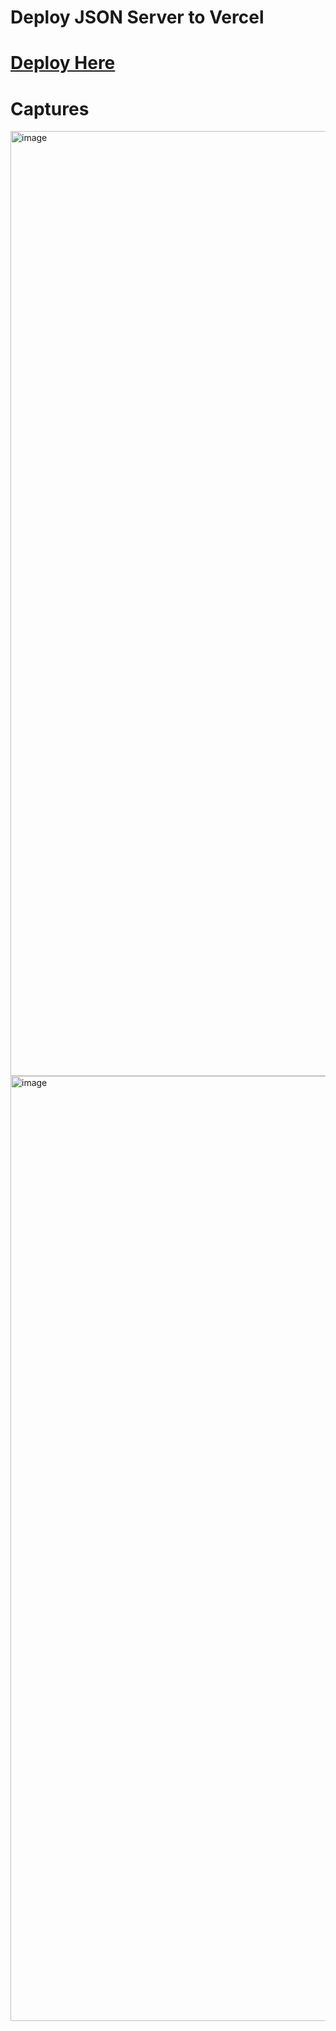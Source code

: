 # Deploy JSON Server to Vercel
# [Deploy Here](https://db-crud.onrender.com/)
# Captures

<img width="1512" alt="image" src="https://github.com/Ronald-Cifuentes/digital-bank-crud-json-server/assets/59535805/cb64bf79-251d-4848-9e61-0092523402a9">

<img width="1512" alt="image" src="https://github.com/Ronald-Cifuentes/digital-bank-crud-json-server/assets/59535805/2f09aebd-4750-4601-9824-5f702e026d24">

